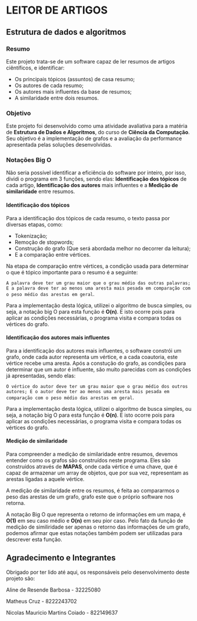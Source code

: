 # LEITOR DE ARTIGOS
## Estrutura de dados e algoritmos

### Resumo
Este projeto trata-se de um software capaz de ler resumos de artigos ciêntíficos, e identificar:
* Os principais tópicos (assuntos) de casa resumo;
* Os autores de cada resumo;
* Os autores mais influentes da base de resumos;
* A similaridade entre dois resumos.

### Objetivo
Este projeto foi desenvolvido como uma atividade avaliativa para a matéria de **Estrutura de Dados e Algoritmos**, do curso de **Ciência da Computação**. Seu objetivo é a implementação de grafos e a avaliação da performance apresentada pelas soluções desenvolvidas.

### Notações Big O
Não seria possível identificar a eficiência do software por inteiro, por isso, dividi o programa em 3 funções, sendo elas: **Identificação dos tópicos** de cada artigo, **Identificação dos autores** mais influentes e a **Medição de similaridade** entre resumos.


#### Identificação dos tópicos
Para a identificação dos tópicos de cada resumo, o texto passa por diversas etapas, como:
* Tokenização;
* Remoção de stopwords;
* Construção do grafo (Que será abordada melhor no decorrer da leitura);
* E a comparação entre vértices.

Na etapa de comparação entre vértices, a condição usada para determinar o que é tópico importante para o resumo é a seguinte:

`A palavra deve ter um grau maior que o grau médio das outras palavras; E a palavra deve ter ao menos uma aresta mais pesada em comparação com o peso médio das arestas em geral`.

Para a implementação desta lógica, utilizei o algoritmo de busca simples, ou seja, a notação big O para esta função é **O(n)**. E isto ocorre pois para aplicar as condições necessárias, o programa visita e compara todas os vértices do grafo.

#### Identificação dos autores mais influentes
Para a identificação dos autores mais influentes, o software constrói um grafo, onde cada autor representa um vértice, e a cada coautoria, este vértice recebe uma aresta. Após a constução do grafo, as condições para determinar que um autor é influente, são muito parecidas com as condições já apresentadas, sendo elas:

`O vértice do autor deve ter um grau maior que o grau médio dos outros autores; E o autor deve ter ao menos uma aresta mais pesada em comparação com o peso médio das arestas em geral`.

Para a implementação desta lógica, utilizei o algoritmo de busca simples, ou seja, a notação big O para esta função é **O(n)**. E isto ocorre pois para aplicar as condições necessárias, o programa visita e compara todas os vértices do grafo.

#### Medição de similaridade 
Para compreender a medição de similaridade entre resumos, devemos entender como os grafos são construídos neste programa. Eles são construídos através de **MAPAS**, onde cada vértice é uma chave, que é capaz de armazenar um array de objetos, que por sua vez, representam as arestas ligadas a aquele vértice.

A medição de similaridade entre os resumos, é feita ao compararmos o peso das arestas de um grafo, grafo este que o próprio software nos retorna.

A notação Big O que representa o retorno de informações em um mapa, é **O(1)** em seu caso médio e **O(n)** em seu pior caso. Pelo fato da função de medição de similiridade ser apenas o retorno das informações de um grafo, podemos afirmar que estas notações também podem ser utilizadas para descrever esta função.

## Agradecimento e Integrantes
Obrigado por ter lido até aqui, os responsáveis pelo desenvolvimento deste projeto são:

Aline de Resende Barbosa - 32225080

Matheus Cruz - 8222243702

Nicolas Mauricio Martins Coiado - 822149637
